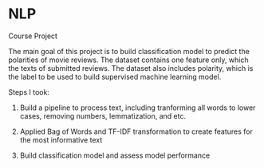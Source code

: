 # NLP
Course Project

The main goal of this project is to build classification model to predict the polarities of movie reviews. The dataset contains one feature only, which the texts of submitted reviews. The dataset also includes polarity, which is the label to be used to build supervised machine learning model.

Steps I took:

1. Build a pipeline to process text, including tranforming all words to lower cases, removing numbers, lemmatization, and etc.

2. Applied Bag of Words and TF-IDF transformation to create features for the most informative text

3. Build classification model and assess model performance
